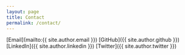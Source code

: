 ```yaml
---
layout: page
title: Contact
permalink: /contact/
---
```


[Email](mailto:{{ site.author.email }})
[GitHub]({{ site.author.github }})
[LinkedIn]({{ site.author.linkedin }})
[Twitter]({{ site.author.twitter }})
